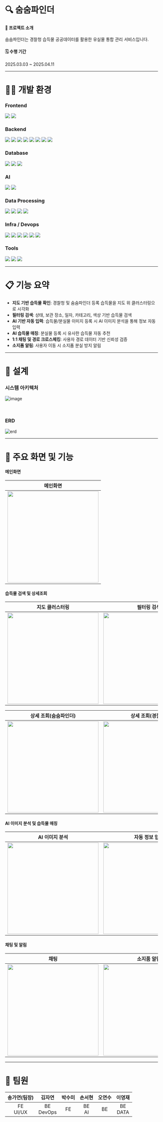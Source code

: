 # 🔍 숨숨파인더

#### 📌 프로젝트 소개
숨숨파인더는 경찰청 습득물 공공데이터를 활용한 유실물 통합 관리 서비스입니다.

#### 🗓️ 수행 기간
2025.03.03 ~ 2025.04.11

-----

# 👩‍💻 개발 환경
### Frontend
<img src="https://img.shields.io/badge/flutter-02569B?style=for-the-badge&logo=flutter&logoColor=white"> <img src="https://img.shields.io/badge/dart-0175C2?style=for-the-badge&logo=dart&logoColor=white"> <br/>
### Backend
<img src="https://img.shields.io/badge/Java-007396?style=for-the-badge&logo=OpenJDK&logoColor=white"> <img src="https://img.shields.io/badge/gradle-02303A?style=for-the-badge&logo=gradle&logoColor=white">
<img src="https://img.shields.io/badge/python-3776AB?style=for-the-badge&logo=python&logoColor=white">
<img src="https://img.shields.io/badge/fastapi-009688?style=for-the-badge&logo=fastapi&logoColor=white">
<img src="https://img.shields.io/badge/spring boot-6DB33F?style=for-the-badge&logo=springboot&logoColor=white">
<img src="https://img.shields.io/badge/spring Security-6DB33F?style=for-the-badge&logo=springsecurity&logoColor=white">
<img src="https://img.shields.io/badge/JWT-000000?style=for-the-badge&logo=jsonwebtokens&logoColor=white">
<img src="https://img.shields.io/badge/firebase-DD2C00?style=for-the-badge&logo=firebase&logoColor=white"> <br/>


### Database
<img src="https://img.shields.io/badge/mysql-4479A1?style=for-the-badge&logo=mysql&logoColor=white"> <img src="https://img.shields.io/badge/redis-FF4438?style=for-the-badge&logo=redis&logoColor=white">
<img src="https://img.shields.io/badge/mongodb-47A248?style=for-the-badge&logo=mongodb&logoColor=white">

### AI
<img src="https://img.shields.io/badge/Hugging face-FFD21E?style=for-the-badge&logo=huggingface&logoColor=white"> <img src="https://img.shields.io/badge/PyTorch-EE4C2C?style=for-the-badge&logo=PyTorch&logoColor=white">

### Data Processing
<img src="https://img.shields.io/badge/Apache Kafka-231F20?style=for-the-badge&logo=apachekafka&logoColor=white"> <img src="https://img.shields.io/badge/apache hadoop-66CCFF?style=for-the-badge&logo=apachehadoop&logoColor=white">
<img src="https://img.shields.io/badge/apache spark-E25A1C?style=for-the-badge&logo=apachespark&logoColor=white">
<img src="https://img.shields.io/badge/elastic search-005571?style=for-the-badge&logo=elasticsearch&logoColor=white">

### Infra / Devops
<img src="https://img.shields.io/badge/EC2-FF9900?style=for-the-badge&logo=amazonec2&logoColor=white"> <img src="https://img.shields.io/badge/amazon s3-569A31?style=for-the-badge&logo=amazons3&logoColor=white">
<img src="https://img.shields.io/badge/nginx-009639?style=for-the-badge&logo=nginx&logoColor=white">
<img src="https://img.shields.io/badge/Jenkins-D24939?style=for-the-badge&logo=jenkins&logoColor=white">
<img src="https://img.shields.io/badge/Docker-2496ED?style=for-the-badge&logo=docker&logoColor=white">
<img src="https://img.shields.io/badge/Gitlab-FC6D26?style=for-the-badge&logo=gitlab&logoColor=white">

### Tools
<img src="https://img.shields.io/badge/figma-F24E1E?style=for-the-badge&logo=figma&logoColor=white"> <img src="https://img.shields.io/badge/notion-000000?style=for-the-badge&logo=notion&logoColor=white">
<img src="https://img.shields.io/badge/mattermost-0058CC?style=for-the-badge&logo=mattermost&logoColor=white">
  <br/>

-----

# 📋 기능 요약

- **지도 기반 습득물 확인**: 경찰청 및 숨숨파인더 등록 습득물을 지도 위 클러스터링으로 시각화
- **필터링 검색**: 상태, 보관 장소, 일자, 카테고리, 색상 기반 습득물 검색
- **AI 기반 자동 입력**: 습득물/분실물 이미지 등록 시 AI 이미지 분석을 통해 정보 자동 입력
- **AI 습득물 매칭**: 분실물 등록 시 유사한 습득물 자동 추천
- **1:1 채팅 및 경로 크로스체킹**: 사용자 경로 데이터 기반 신뢰성 검증
- **소지품 알림**: 사용자 이동 시 소지품 분실 방지 알림

-----

# 🔧 설계

### 시스템 아키텍처
![image](https://github.com/soom-ggaebi/.github/blob/b6e5f403ddc5703ec0a8417fa5253b99056476ce/images/architecture.png)

<br/>

### ERD
![erd](https://github.com/soom-ggaebi/.github/blob/b6e5f403ddc5703ec0a8417fa5253b99056476ce/images/erd.png)

-----

# 🎯 주요 화면 및 기능

#### 메인화면

| 메인화면 |
| :---: |
| <img src="https://github.com/soom-ggaebi/.github/blob/a9b860c046a78dbf367033e1bdb86a8a6aaaae96/images/main.png" width="300" /> |

#### 습득물 검색 및 상세조회

| 지도 클러스터링 | 필터링 검색 |
| :---: | :---: |
| <img src="https://github.com/soom-ggaebi/.github/blob/a9b860c046a78dbf367033e1bdb86a8a6aaaae96/images/found_map.png" width="300" /> | <img src="https://github.com/soom-ggaebi/.github/blob/a9b860c046a78dbf367033e1bdb86a8a6aaaae96/images/found_filter.png" width="300" /> |

| 상세 조회(숨숨파인더) | 상세 조회(경찰청) |
| :---: | :---: |
| <img src="https://github.com/soom-ggaebi/.github/blob/a9b860c046a78dbf367033e1bdb86a8a6aaaae96/images/found_detail_ssfinder.png" width="300" /> | <img src="https://github.com/soom-ggaebi/.github/blob/a9b860c046a78dbf367033e1bdb86a8a6aaaae96/images/found_detail_lost112.png" width="300" /> |

#### AI 이미지 분석 및 습득물 매칭

| AI 이미지 분석 | 자동 정보 입력 | AI 습득물 매칭 |
| :---: | :---: | :---: |
| <img src="https://github.com/soom-ggaebi/.github/blob/a9b860c046a78dbf367033e1bdb86a8a6aaaae96/images/lost_image_processing.png" width="300" /> | <img src="https://github.com/soom-ggaebi/.github/blob/a9b860c046a78dbf367033e1bdb86a8a6aaaae96/images/lost_add_image.png" width="300" /> | <img src="https://github.com/soom-ggaebi/.github/blob/bdd70fba6af690b9cbd1ac672f0bf35732d9bd84/images/found_recommend.png" width="300" />  |

#### 채팅 및 알림

| 채팅 | 소지품 알림 |
| :---: | :---: |
| <img src="https://github.com/soom-ggaebi/.github/blob/275a5077cad86f67a37e2846e6e9867117bdb71d/images/chat.jpg" width="300" /> | <img src="https://github.com/soom-ggaebi/.github/blob/3e5268a236ba6dbb979fd223cfbcd54de0ccf550/images/notification.png" width="300" /> |

-----

# 🥳 팀원
| 송가연(팀장) | 김자연 | 박수미 | 손서현 | 오연수 | 이영재 |
| :---: | :---: | :---: | :---: | :---: | :---: |
| FE<br/>UI/UX | BE<br/>DevOps | FE | BE<br/>AI | BE | BE<br/>DATA |
<br/>
